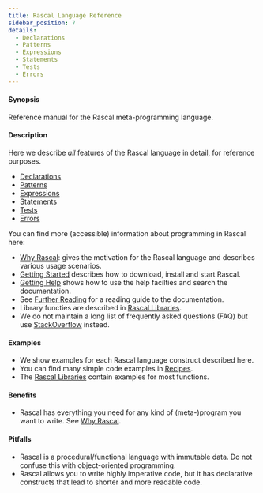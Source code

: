```yaml
---
title: Rascal Language Reference
sidebar_position: 7
details:
  - Declarations
  - Patterns
  - Expressions
  - Statements
  - Tests
  - Errors
---
```


#### Synopsis

Reference manual for the Rascal meta-programming language. 

#### Description

Here we describe _all_ features of the Rascal language in detail, for reference purposes.

* [Declarations](../Rascal/Declarations/index.md)
* [Patterns](../Rascal/Patterns/index.md)
* [Expressions](../Rascal/Expressions/index.md)
* [Statements](../Rascal/Statements/index.md)
* [Tests](../Rascal/Tests/index.md)
* [Errors](../Rascal/Errors/index.md)

You can find more (accessible) information about programming in Rascal here:

*  [Why Rascal](../WhyRascal/index.md): gives the motivation for the Rascal language and describes various usage scenarios.
*  [Getting Started](../GettingStarted/index.md) describes how to download, install and start Rascal. 
*  [Getting Help](../GettingHelp/index.md) shows how to use the help facilties and search the documentation. 
*  See [Further Reading](../GettingHelp/FurtherReading/index.md) for a reading guide to the documentation.
*  Library functies are described in [Rascal Libraries](../Library/index.md).
*  We do not maintain a long list of frequently asked questions (FAQ) but 
   use [StackOverflow](http://stackoverflow.com/questions/tagged/rascal) instead.


#### Examples

*  We show examples for each Rascal language construct described here.
*  You can find many simple code examples in [Recipes](../Recipes/index.md). 
*  The [Rascal Libraries](../Library/index.md) contain examples for most functions. 

#### Benefits

*  Rascal has everything you need for any kind of (meta-)program you want to write. See [Why Rascal](../WhyRascal/index.md).

#### Pitfalls

*  Rascal is a procedural/functional language with immutable data. Do not confuse this with object-oriented programming.
*  Rascal allows you to write highly imperative code, but it has declarative constructs that lead to shorter and more readable code.


